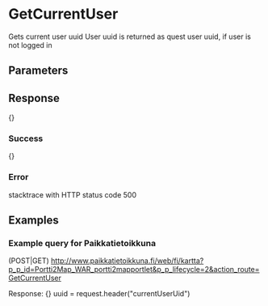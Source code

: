 # GetCurrentUser
Gets current user uuid
User uuid is returned as  quest user uuid, if user is not logged in

## Parameters


## Response
{}

### Success
{}

### Error
stacktrace with HTTP status code 500

## Examples

### Example query for Paikkatietoikkuna
(POST|GET) 
http://www.paikkatietoikkuna.fi/web/fi/kartta?p_p_id=Portti2Map_WAR_portti2mapportlet&p_p_lifecycle=2&action_route=GetCurrentUser

Response:
{}
uuid = request.header("currentUserUid")
